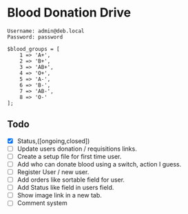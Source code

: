 # Blood Donation Drive
```
Username: admin@deb.local
Password: password
```
```
$blood_groups = [
    1 => 'A+',
    2 => 'B+',
    3 => 'AB+',
    4 => 'O+',
    5 => 'A-',
    6 => 'B-',
    7 => 'AB-',
    8 => 'O-'
];

```
## Todo
- [x] Status,([ongoing,closed])
- [ ] Update users donation / requisitions links.
- [ ] Create a setup file for first time user.
- [ ] Add who can donate blood using a switch, action I guess.
- [ ] Register User / new user.
- [ ] Add orders like sortable field for user.
- [ ] Add Status like field in users field.
- [ ] Show image link in a new tab.
- [ ] Comment system
